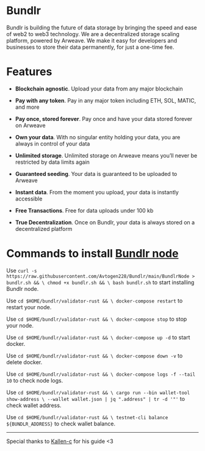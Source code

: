 # Bundlr
Bundlr is building the future of data storage by bringing the speed and ease of web2 to web3 technology. We are a decentralized storage scaling platform, powered by Arweave. We make it easy for developers and businesses to store their data permanently, for just a one-time fee.

# Features
- **Blockchain agnostic**. Upload your data from any major blockchain

- **Pay with any token**. Pay in any major token including ETH, SOL, MATIC, and more

- **Pay once, stored forever**. Pay once and have your data stored forever on Arweave

- **Own your data**. With no singular entity holding your data, you are always in control of your data

- **Unlimited storage**. Unlimited storage on Arweave means you’ll never be restricted by data limits again

- **Guaranteed seeding**. Your data is guaranteed to be uploaded to Arweave

- **Instant data**. From the moment you upload, your data is instantly accessible

- **Free Transactions**. Free for data uploads under 100 kb

- **True Decentralization**. Once on Bundlr, your data is always stored on a decentralized platform

# Commands to install [Bundlr node](https://github.com/Avtogen228/Bundlr/blob/main/BundlrNode)

Use `curl -s https://raw.githubusercontent.com/Avtogen228/Bundlr/main/BundlrNode > bundlr.sh && \
chmod +x bundlr.sh && \
bash bundlr.sh` to start installing Bundlr node.

Use `cd $HOME/bundlr/validator-rust && \
docker-compose restart` to restart your node.

Use `cd $HOME/bundlr/validator-rust && \
docker-compose stop` to stop your node.

Use `cd $HOME/bundlr/validator-rust && \
docker-compose up -d` to start docker.

Use `cd $HOME/bundlr/validator-rust && \
docker-compose down -v` to delete docker.

Use `cd $HOME/bundlr/validator-rust && \
docker-compose logs -f --tail 10` to check node logs.

Use `cd $HOME/bundlr/validator-rust && \
cargo run --bin wallet-tool show-address \
--wallet wallet.json | jq ".address" | tr -d '"'` to check wallet address.

Use `cd $HOME/bundlr/validator-rust && \
testnet-cli balance ${BUNDLR_ADDRESS}` to check wallet balance.

---
Special thanks to [Kallen-c](https://github.com/Kallen-c) for his guide <3

